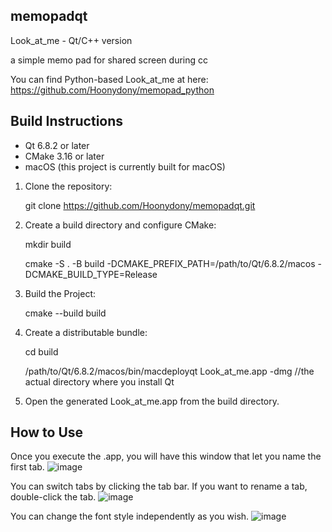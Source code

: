 ## memopadqt

Look_at_me - Qt/C++ version

a simple memo pad for shared screen during cc

You can find Python-based Look_at_me at here: https://github.com/Hoonydony/memopad_python


## Build Instructions

- Qt 6.8.2 or later
- CMake 3.16 or later
- macOS (this project is currently built for macOS)

1. Clone the repository:

   git clone https://github.com/Hoonydony/memopadqt.git 

2. Create a build directory and configure CMake:

   mkdir build

   cmake -S . -B build -DCMAKE_PREFIX_PATH=/path/to/Qt/6.8.2/macos -DCMAKE_BUILD_TYPE=Release

3. Build the Project:
   
   cmake --build build

4. Create a distributable bundle:
   
   cd build

   /path/to/Qt/6.8.2/macos/bin/macdeployqt Look_at_me.app -dmg //the actual directory where you install Qt

5. Open the generated Look_at_me.app from the build directory.


## How to Use

Once you execute the .app, you will have this window that let you name the first tab.
![image](https://github.com/user-attachments/assets/85c28e58-601b-4719-91e9-52d702cbdd2d)

You can switch tabs by clicking the tab bar. If you want to rename a tab, double-click the tab.
![image](https://github.com/user-attachments/assets/2befe7f1-58e8-4ddb-ba25-3dc499fb0694)

You can change the font style independently as you wish.
![image](https://github.com/user-attachments/assets/b9b5d9bb-5d49-4602-beaa-be8ec2938230)


